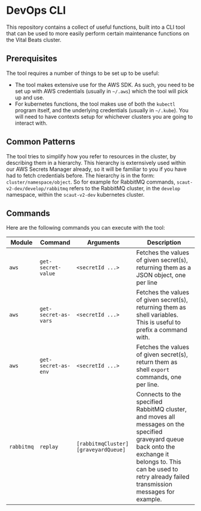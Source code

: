 DevOps CLI
==========
This repository contains a collect of useful functions, built into a CLI tool that can be used to more easily perform certain maintenance functions on the Vital Beats cluster.

Prerequisites
-------------
The tool requires a number of things to be set up to be useful:

 - The tool makes extensive use for the AWS SDK. As such, you need to be set up with AWS credentials (usually in `~/.aws`) which the tool will pick up and use.
 - For kubernetes functions, the tool makes use of both the `kubectl` program itself, and the underlying credentials (usually in `~/.kube`). You will need to have contexts setup for whichever clusters you are going to interact with.

Common Patterns
---------------
The tool tries to simplify how you refer to resources in the cluster, by describing them in a hierarchy. This hierarchy is externsively used within our AWS Secrets Manager already, so it will be familiar to you if you have had to fetch credentials before. The hierarchy is in the form: `cluster/namespace/object`. So for example for RabbitMQ commands, `scaut-v2-dev/develop/rabbitmq` refers to the RabbitMQ cluster, in the `develop` namespace, within the `scaut-v2-dev` kubernetes cluster.

Commands
--------
Here are the following commands you can execute with the tool:



| Module | Command | Arguments | Description |
|--------|---------|-----------|-------------|
| `aws` | `get-secret-value` | `<secretId ...>` | Fetches the values of given secret(s), returning them as a JSON object, one per line |
| `aws` | `get-secret-as-vars` | `<secretId ...>` | Fetches the values of given secret(s), returning them as shell variables. This is useful to prefix a command with. |
| `aws` | `get-secret-as-env` | `<secretId ...>` | Fetches the values of given secret(s), return them as shell `export` commands, one per line. |
| `rabbitmq` | `replay` | `[rabbitmqCluster] [graveyardQueue]` | Connects to the specified RabbitMQ cluster, and moves all messages on the specified graveyard queue back onto the exchange it belongs to. This can be used to retry already failed transmission messages for example. |
